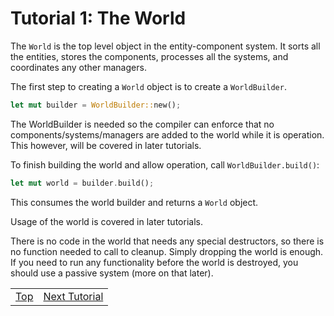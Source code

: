 Tutorial 1: The World
=====================
The `World` is the top level object in the entity-component system.
It sorts all the entities, stores the components, processes all the systems,
and coordinates any other managers.

The first step to creating a `World` object is to create a `WorldBuilder`.
```rust
let mut builder = WorldBuilder::new();
```
The WorldBuilder is needed so the compiler can enforce that no
components/systems/managers are added to the world while it is operation.
This however, will be covered in later tutorials.

To finish building the world and allow operation, call `WorldBuilder.build()`:
```rust
let mut world = builder.build();
```
This consumes the world builder and returns a `World` object.

Usage of the world is covered in later tutorials.

There is no code in the world that needs any special destructors, so there is
no function needed to call to cleanup. Simply dropping the world is enough.
If you need to run any functionality before the world is destroyed, you should
use a passive system (more on that later).


<table style="width:100%">
<tr>
<td style="text-align:center"><a href="tutorials.md">Top</a></td>
<td style="text-align:right"><a href="tutorial2.md">Next Tutorial</a></td>
</tr>
</table>
